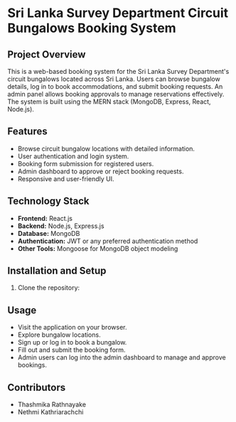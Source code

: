 # Sri Lanka Survey Department Circuit Bungalows Booking System

## Project Overview
This is a web-based booking system for the Sri Lanka Survey Department's circuit bungalows located across Sri Lanka. Users can browse bungalow details, log in to book accommodations, and submit booking requests. An admin panel allows booking approvals to manage reservations effectively. The system is built using the MERN stack (MongoDB, Express, React, Node.js).

## Features
- Browse circuit bungalow locations with detailed information.
- User authentication and login system.
- Booking form submission for registered users.
- Admin dashboard to approve or reject booking requests.
- Responsive and user-friendly UI.

## Technology Stack
- **Frontend:** React.js
- **Backend:** Node.js, Express.js
- **Database:** MongoDB
- **Authentication:** JWT or any preferred authentication method
- **Other Tools:** Mongoose for MongoDB object modeling

## Installation and Setup
1. Clone the repository:


## Usage
- Visit the application on your browser.
- Explore bungalow locations.
- Sign up or log in to book a bungalow.
- Fill out and submit the booking form.
- Admin users can log into the admin dashboard to manage and approve bookings.

## Contributors
- Thashmika Rathnayake
- Nethmi Kathriarachchi



